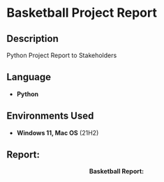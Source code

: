<h1>Basketball Project Report</h1>


<h2>Description</h2>
Python Project Report to Stakeholders
<br />


<h2>Language</h2>

- <b>Python</b> 


<h2>Environments Used </h2>

- <b>Windows 11, Mac OS</b> (21H2)

<h2>Report:</h2>

<p align="center">
<b>Basketball Report: <b/>
  <br /)
(https://github.com/CaddenB26/BBall-Report/blob/803b384a636e608ed9685ff26c5ed5346555a6d0/Cadden%20Buist%20MAT-243%20project%202.docx)
<br />
<br />
<p/>
